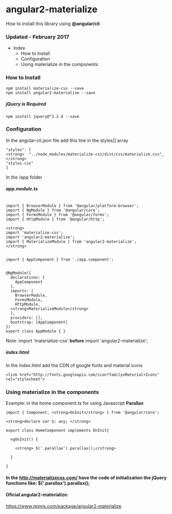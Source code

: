 # angular2-materialize
  How to install this library using <strong> @angular/cli </strong>  


### Updated -  February 2017


- Index
  + How to Install
  + Configuration
  + Using materialize in the components


### How to Install

```
npm install materialize-css --save
npm install angular2-materialize --save

```
##### jQuery is Required
```
npm install jquery@^2.2.4 --save
```


### Configuration

In the angular-cli.json file add this line in the styles[] array

```
"styles": [
<strong>  "../node_modules/materialize-css/dist/css/materialize.css",</strong>
"styles.css"
]
```

In the /app folder
##### app.module.ts

```

import { BrowserModule } from '@angular/platform-browser';
import { NgModule } from '@angular/core';
import { FormsModule } from '@angular/forms';
import { HttpModule } from '@angular/http';

<strong>
import 'materialize-css';
import 'angular2-materialize';
import { MaterializeModule } from 'angular2-materialize';
</strong>


import { AppComponent } from './app.component';


@NgModule({
  declarations: [
    AppComponent
  ],
  imports: [
    BrowserModule,
    FormsModule,
    HttpModule,
  <strong>MaterializeModule</strong>
  ],
  providers: [],
  bootstrap: [AppComponent]
})
export class AppModule { }
```
Note:  import 'materialize-css' <strong>before</strong> import 'angular2-materialize';




##### index.html
In the index.html add the CDN of google fonts and material icons
```
<link href="http://fonts.googleapis.com/icon?family=Material+Icons" rel="stylesheet">

```


### Using materialize in the components

Example: in the  home.component.ts for using Javascript <strong>Parallax</strong>

```
import { Component, <strong>OnInit</strong> } from '@angular/core';

<strong>declare var $: any; </strong>

export class HomeComponent implements OnInit{

  ngOnInit() {

    <strong> $('.parallax').parallax();</strong>

  }

}
```

#### In the  http://materializecss.com/ have the code of **initialization** the jQuery functions like:  $('.parallax').parallax();


#### Oficial angular2-materialize:
https://www.npmjs.com/package/angular2-materialize
